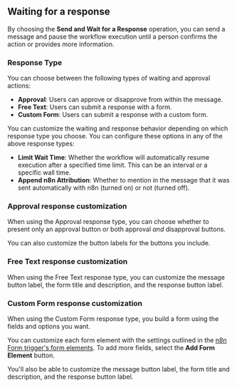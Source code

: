 ## Waiting for a response

By choosing the **Send and Wait for a Response** operation, you can send a message and pause the workflow execution until a person confirms the action or provides more information.

### Response Type

You can choose between the following types of waiting and approval actions:

* **Approval**: Users can approve or disapprove from within the message.
* **Free Text**: Users can submit a response with a form.
* **Custom Form**: Users can submit a response with a custom form.

You can customize the waiting and response behavior depending on which response type you choose. You can configure these options in any of the above response types:

* **Limit Wait Time**: Whether the workflow will automatically resume execution after a specified time limit. This can be an interval or a specific wall time.
* **Append n8n Attribution**: Whether to mention in the message that it was sent automatically with n8n (turned on) or not (turned off).

### Approval response customization

When using the Approval response type, you can choose whether to present only an approval button or both approval *and* disapproval buttons.

You can also customize the button labels for the buttons you include.

### Free Text response customization

When using the Free Text response type, you can customize the message button label, the form title and description, and the response button label.

### Custom Form response customization

When using the Custom Form response type, you build a form using the fields and options you want.

You can customize each form element with the settings outlined in the [n8n Form trigger's form elements](/integrations/builtin/core-nodes/n8n-nodes-base.formtrigger.md#form-elements). To add more fields, select the **Add Form Element** button.

You'll also be able to customize the message button label, the form title and description, and the response button label.
